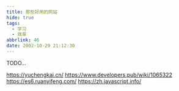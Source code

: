 ```yaml
---
title: 那些好用的网站
hide: true
tags:
  - 学习
  - 效率
abbrlink: 46
date: 2002-10-29 21:12:30
---
```


TODO...

https://yuchengkai.cn/
https://www.developers.pub/wiki/1065322
https://es6.ruanyifeng.com/
https://zh.javascript.info/

